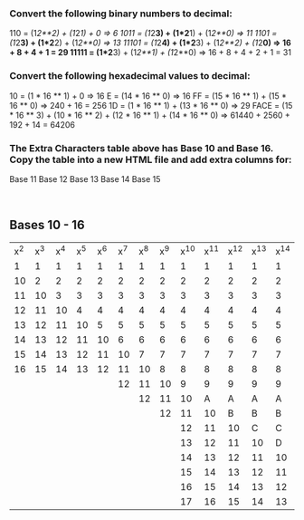 ### Convert the following binary numbers to decimal:
110 = (1*2**2) + (1*2*1) + 0 
=> 6
1011 = (1*2**3) + (1*2**1) + (1*2**0)
=> 11
1101 = (1*2**3) + (1*2**2) + (1*2**0)
=> 13
11101 = (1*2**4) + (1*2**3) + (1*2**2) + (1*2**0)
=> 16 + 8 + 4 + 1 = 29
11111 = (1*2**3) + (1*2**1) + (1*2**0)
=> 16 + 8 + 4 + 2 + 1 = 31

### Convert the following hexadecimal values to decimal:
10 = (1 * 16 ** 1) + 0
=> 16
E = (14 * 16 ** 0)
=> 16
FF = (15 * 16 ** 1) + (15 * 16 ** 0)
=> 240 + 16 = 256
1D = (1 * 16 ** 1) + (13 * 16 ** 0)
=> 29
FACE = (15 * 16 ** 3) + (10 * 16 ** 2) + (12 * 16 ** 1) + (14 * 16 ** 0)
=> 61440 + 2560 + 192 + 14 = 64206


### The Extra Characters table above has Base 10 and Base 16. Copy the table into a new HTML file and add extra columns for:
Base 11
Base 12
Base 13
Base 14
Base 15




<br>  

## Bases 10 - 16

<table>
<tr>

<td>x<sup>2</td>
<td>x<sup>3</td>
<td>x<sup>4</td>
<td>x<sup>5</td>
<td>x<sup>6</td>
<td>x<sup>7</td>
<td>x<sup>8</td>
<td>x<sup>9</td>
<td>x<sup>10</td>
<td>x<sup>11</td>
<td>x<sup>12</td>
<td>x<sup>13</td>
<td>x<sup>14</td>
<td>x<sup>15</td>
<td>x<sup>16</td>

</tr>
<tr>
<td>1</td>  
<td>1</td>  
<td>1</td>  
<td>1</td>  
<td>1</td>  
<td>1</td>  
<td>1</td>  
<td>1</td>  
<td>1</td>
<td>1</td>
<td>1</td>
<td>1</td>
<td>1</td>
<td>1</td>
<td>1</td>
</tr>
<tr>
<td>10</td>  
<td>2</td>  
<td>2</td>  
<td>2</td>  
<td>2</td>  
<td>2</td>  
<td>2</td>  
<td>2</td>  
<td>2</td>
<td>2</td>
<td>2</td>
<td>2</td>
<td>2</td>
<td>2</td>
<td>2</td>
</tr>
<tr>
<td>11</td>  
<td>10</td>  
<td>3</td>  
<td>3</td>  
<td>3</td>  
<td>3</td>  
<td>3</td>  
<td>3</td>  
<td>3</td>
<td>3</td>
<td>3</td>
<td>3</td>
<td>3</td>
<td>3</td>
<td>3</td>

</tr>
<tr>
<td>12</td>  
<td>11</td>  
<td>10</td>  
<td>4</td>  
<td>4</td>  
<td>4</td>  
<td>4</td>  
<td>4</td>  
<td>4</td>
<td>4</td>
<td>4</td>
<td>4</td>
<td>4</td>
<td>4</td>
<td>4</td>

</tr>
<tr>
<td>13</td>  
<td>12</td>  
<td>11</td>  
<td>10</td>  
<td>5</td>  
<td>5</td>  
<td>5</td>  
<td>5</td>  
<td>5</td>
<td>5</td>
<td>5</td>
<td>5</td>
<td>5</td>
<td>5</td>
<td>5</td>

</tr>
<tr>
<td>14</td>  
<td>13</td>  
<td>12</td>  
<td>11</td>  
<td>10</td>  
<td>6</td>  
<td>6</td>  
<td>6</td>  
<td>6</td>
<td>6</td>
<td>6</td>
<td>6</td>
<td>6</td>
<td>6</td>
<td>6</td>

</tr>
<tr>
<td>15</td>  
<td>14</td>  
<td>13</td>  
<td>12</td>  
<td>11</td>  
<td>10</td>  
<td>7</td>  
<td>7</td>  
<td>7</td>
<td>7</td>
<td>7</td>
<td>7</td>
<td>7</td>
<td>7</td>
<td>7</td>

</tr>
<tr>
<td>16</td>  
<td>15</td>  
<td>14</td>  
<td>13</td>  
<td>12</td>  
<td>11</td>  
<td>10</td>  
<td>8</td>  
<td>8</td>
<td>8</td>
<td>8</td>
<td>8</td>
<td>8</td>
<td>8</td>
<td>8</td>

</tr>
<tr>
<td></td>  
<td></td>  
<td></td>  
<td></td>  
<td></td>  
<td>12</td>  
<td>11</td>  
<td>10</td>  
<td>9</td>
<td>9</td>
<td>9</td>
<td>9</td>
<td>9</td>
<td>9</td>
<td>9</td>

</tr>
<tr>
<td></td>  
<td></td>  
<td></td>  
<td></td>  
<td></td>  
<td></td>  
<td>12</td>  
<td>11</td>  
<td>10</td>
<td>A</td>
<td>A</td>
<td>A</td>
<td>A</td>
<td>A</td>
<td>A</td>

</tr>
<tr>
<td></td>  
<td></td>  
<td></td>  
<td></td>  
<td></td>  
<td></td>  
<td></td>  
<td>12</td>  
<td>11</td>
<td>10</td>
<td>B</td>
<td>B</td>
<td>B</td>
<td>B</td>
<td>B</td>

</tr>
<tr>
<td></td>  
<td></td>  
<td></td>  
<td></td>  
<td></td>  
<td></td>  
<td></td>  
<td></td>  
<td>12</td>
<td>11</td>
<td>10</td>
<td>C</td>
<td>C</td>
<td>C</td>
<td>C</td>

</tr>
<tr>
<td></td>  
<td></td>  
<td></td>  
<td></td>  
<td></td>  
<td></td>  
<td></td>  
<td></td>  
<td>13</td>
<td>12</td>
<td>11</td>
<td>10</td>
<td>D</td>
<td>D</td>
<td>D</td>

</tr>
<tr>
<td></td>  
<td></td>  
<td></td>  
<td></td>  
<td></td>  
<td></td>  
<td></td>  
<td></td>  
<td>14</td>
<td>13</td>
<td>12</td>
<td>11</td>
<td>10</td>
<td>E</td>
<td>E</td>

</tr>
<tr>
<td></td>  
<td></td>  
<td></td>  
<td></td>  
<td></td>  
<td></td>  
<td></td>  
<td></td>  
<td>15</td>
<td>14</td>
<td>13</td>
<td>12</td>
<td>11</td>
<td>10</td>
<td>F</td>
</tr>
<tr>
<td></td>  
<td></td>  
<td></td>  
<td></td>  
<td></td>  
<td></td>  
<td></td>  
<td></td>  
<td>16</td>
<td>15</td>
<td>14</td>
<td>13</td>
<td>12</td>
<td>11</td>
<td>10</td>
</tr>
<tr>
<td></td>  
<td></td>  
<td></td>  
<td></td>  
<td></td>  
<td></td>  
<td></td>  
<td></td>  
<td>17</td>
<td>16</td>
<td>15</td>
<td>14</td>
<td>13</td>
<td>12</td>
<td>11</td>
</tr>
</table>
